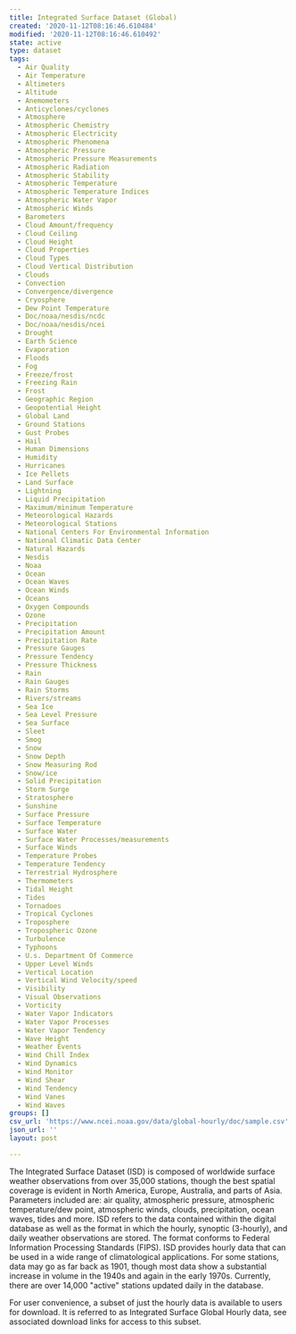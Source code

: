 ```yaml
---
title: Integrated Surface Dataset (Global)
created: '2020-11-12T08:16:46.610484'
modified: '2020-11-12T08:16:46.610492'
state: active
type: dataset
tags:
  - Air Quality
  - Air Temperature
  - Altimeters
  - Altitude
  - Anemometers
  - Anticyclones/cyclones
  - Atmosphere
  - Atmospheric Chemistry
  - Atmospheric Electricity
  - Atmospheric Phenomena
  - Atmospheric Pressure
  - Atmospheric Pressure Measurements
  - Atmospheric Radiation
  - Atmospheric Stability
  - Atmospheric Temperature
  - Atmospheric Temperature Indices
  - Atmospheric Water Vapor
  - Atmospheric Winds
  - Barometers
  - Cloud Amount/frequency
  - Cloud Ceiling
  - Cloud Height
  - Cloud Properties
  - Cloud Types
  - Cloud Vertical Distribution
  - Clouds
  - Convection
  - Convergence/divergence
  - Cryosphere
  - Dew Point Temperature
  - Doc/noaa/nesdis/ncdc
  - Doc/noaa/nesdis/ncei
  - Drought
  - Earth Science
  - Evaporation
  - Floods
  - Fog
  - Freeze/frost
  - Freezing Rain
  - Frost
  - Geographic Region
  - Geopotential Height
  - Global Land
  - Ground Stations
  - Gust Probes
  - Hail
  - Human Dimensions
  - Humidity
  - Hurricanes
  - Ice Pellets
  - Land Surface
  - Lightning
  - Liquid Precipitation
  - Maximum/minimum Temperature
  - Meteorological Hazards
  - Meteorological Stations
  - National Centers For Environmental Information
  - National Climatic Data Center
  - Natural Hazards
  - Nesdis
  - Noaa
  - Ocean
  - Ocean Waves
  - Ocean Winds
  - Oceans
  - Oxygen Compounds
  - Ozone
  - Precipitation
  - Precipitation Amount
  - Precipitation Rate
  - Pressure Gauges
  - Pressure Tendency
  - Pressure Thickness
  - Rain
  - Rain Gauges
  - Rain Storms
  - Rivers/streams
  - Sea Ice
  - Sea Level Pressure
  - Sea Surface
  - Sleet
  - Smog
  - Snow
  - Snow Depth
  - Snow Measuring Rod
  - Snow/ice
  - Solid Precipitation
  - Storm Surge
  - Stratosphere
  - Sunshine
  - Surface Pressure
  - Surface Temperature
  - Surface Water
  - Surface Water Processes/measurements
  - Surface Winds
  - Temperature Probes
  - Temperature Tendency
  - Terrestrial Hydrosphere
  - Thermometers
  - Tidal Height
  - Tides
  - Tornadoes
  - Tropical Cyclones
  - Troposphere
  - Tropospheric Ozone
  - Turbulence
  - Typhoons
  - U.s. Department Of Commerce
  - Upper Level Winds
  - Vertical Location
  - Vertical Wind Velocity/speed
  - Visibility
  - Visual Observations
  - Vorticity
  - Water Vapor Indicators
  - Water Vapor Processes
  - Water Vapor Tendency
  - Wave Height
  - Weather Events
  - Wind Chill Index
  - Wind Dynamics
  - Wind Monitor
  - Wind Shear
  - Wind Tendency
  - Wind Vanes
  - Wind Waves
groups: []
csv_url: 'https://www.ncei.noaa.gov/data/global-hourly/doc/sample.csv'
json_url: ''
layout: post

---
```

The Integrated Surface Dataset (ISD) is composed of worldwide surface weather observations from over 35,000 stations, though the best spatial coverage is evident in North America, Europe, Australia, and parts of Asia. Parameters included are: air quality, atmospheric pressure, atmospheric temperature/dew point, atmospheric winds, clouds, precipitation, ocean waves, tides and more. ISD refers to the data contained within the digital database as well as the format in which the hourly, synoptic (3-hourly), and daily weather observations are stored. The format conforms to Federal Information Processing Standards (FIPS). ISD provides hourly data that can be used in a wide range of climatological applications. For some stations, data may go as far back as 1901, though most data show a substantial increase in volume in the 1940s and again in the early 1970s. Currently, there are over 14,000 "active" stations updated daily in the database.

For user convenience, a subset of just the hourly data is available to users for download. It is referred to as Integrated Surface Global Hourly data, see associated download links for access to this subset.
